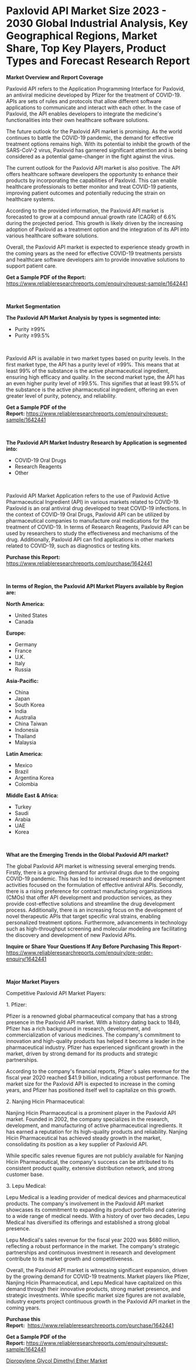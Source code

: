 <p><h1>Paxlovid API Market Size 2023 - 2030 Global Industrial Analysis, Key Geographical Regions, Market Share, Top Key Players, Product Types and Forecast Research Report</h1></p><p><strong>Market Overview and Report Coverage</strong></p>
<p><p>Paxlovid API refers to the Application Programming Interface for Paxlovid, an antiviral medicine developed by Pfizer for the treatment of COVID-19. APIs are sets of rules and protocols that allow different software applications to communicate and interact with each other. In the case of Paxlovid, the API enables developers to integrate the medicine's functionalities into their own healthcare software solutions.</p><p>The future outlook for the Paxlovid API market is promising. As the world continues to battle the COVID-19 pandemic, the demand for effective treatment options remains high. With its potential to inhibit the growth of the SARS-CoV-2 virus, Paxlovid has garnered significant attention and is being considered as a potential game-changer in the fight against the virus.</p><p>The current outlook for the Paxlovid API market is also positive. The API offers healthcare software developers the opportunity to enhance their products by incorporating the capabilities of Paxlovid. This can enable healthcare professionals to better monitor and treat COVID-19 patients, improving patient outcomes and potentially reducing the strain on healthcare systems.</p><p>According to the provided information, the Paxlovid API market is forecasted to grow at a compound annual growth rate (CAGR) of 6.6% during the projected period. This growth is likely driven by the increasing adoption of Paxlovid as a treatment option and the integration of its API into various healthcare software solutions.</p><p>Overall, the Paxlovid API market is expected to experience steady growth in the coming years as the need for effective COVID-19 treatments persists and healthcare software developers aim to provide innovative solutions to support patient care.</p></p>
<p><strong>Get a Sample PDF of the Report:</strong> <a href="https://www.reliableresearchreports.com/enquiry/request-sample/1642441">https://www.reliableresearchreports.com/enquiry/request-sample/1642441</a></p>
<p>&nbsp;</p>
<p><strong>Market Segmentation</strong></p>
<p><strong>The Paxlovid API Market Analysis by types is segmented into:</strong></p>
<p><ul><li>Purity ≥99%</li><li>Purity ≥99.5%</li></ul></p>
<p>&nbsp;</p>
<p><p>Paxlovid API is available in two market types based on purity levels. In the first market type, the API has a purity level of ≥99%. This means that at least 99% of the substance is the active pharmaceutical ingredient, ensuring high efficacy and quality. In the second market type, the API has an even higher purity level of ≥99.5%. This signifies that at least 99.5% of the substance is the active pharmaceutical ingredient, offering an even greater level of purity, potency, and reliability.</p></p>
<p><strong>Get a Sample PDF of the Report:</strong>&nbsp;<a href="https://www.reliableresearchreports.com/enquiry/request-sample/1642441">https://www.reliableresearchreports.com/enquiry/request-sample/1642441</a></p>
<p>&nbsp;</p>
<p><strong>The Paxlovid API Market Industry Research by Application is segmented into:</strong></p>
<p><ul><li>COVID-19 Oral Drugs</li><li>Research Reagents</li><li>Other</li></ul></p>
<p>&nbsp;</p>
<p><p>Paxlovid API Market Application refers to the use of Paxlovid Active Pharmaceutical Ingredient (API) in various markets related to COVID-19. Paxlovid is an oral antiviral drug developed to treat COVID-19 infections. In the context of COVID-19 Oral Drugs, Paxlovid API can be utilized by pharmaceutical companies to manufacture oral medications for the treatment of COVID-19. In terms of Research Reagents, Paxlovid API can be used by researchers to study the effectiveness and mechanisms of the drug. Additionally, Paxlovid API can find applications in other markets related to COVID-19, such as diagnostics or testing kits.</p></p>
<p><strong>Purchase this Report:</strong>&nbsp; <a href="https://www.reliableresearchreports.com/purchase/1642441">https://www.reliableresearchreports.com/purchase/1642441</a></p>
<p>&nbsp;</p>
<p><strong>In terms of Region, the Paxlovid API Market Players available by Region are:</strong></p>
<p>
    <p> <strong> North America: </strong>
        <ul>
            <li>United States</li>
            <li>Canada</li>
        </ul>
        </p> 
    <p> <strong> Europe: </strong>
        <ul>
            <li>Germany</li>
            <li>France</li>
            <li>U.K.</li>
            <li>Italy</li>
            <li>Russia</li>
        </ul>
        </p> 
    <p> <strong> Asia-Pacific: </strong>
        <ul>
            <li>China</li>
            <li>Japan</li>
            <li>South Korea</li>
            <li>India</li>
            <li>Australia</li>
            <li>China Taiwan</li>
            <li>Indonesia</li>
            <li>Thailand</li>
            <li>Malaysia</li>
        </ul>
        </p> 
    <p> <strong> Latin America: </strong>
        <ul>
            <li>Mexico</li>
            <li>Brazil</li>
            <li>Argentina Korea</li>
            <li>Colombia</li>
        </ul>
        </p> 
    <p> <strong> Middle East & Africa: </strong>
        <ul>
            <li>Turkey</li>
            <li>Saudi</li>
            <li>Arabia</li>
            <li>UAE</li>
            <li>Korea</li>
        </ul>
    </p>
    </p>
<p>&nbsp;</p>
<p><strong>What are the Emerging Trends in the Global Paxlovid API market?</strong></p>
<p><p>The global Paxlovid API market is witnessing several emerging trends. Firstly, there is a growing demand for antiviral drugs due to the ongoing COVID-19 pandemic. This has led to increased research and development activities focused on the formulation of effective antiviral APIs. Secondly, there is a rising preference for contract manufacturing organizations (CMOs) that offer API development and production services, as they provide cost-effective solutions and streamline the drug development process. Additionally, there is an increasing focus on the development of novel therapeutic APIs that target specific viral strains, enabling personalized treatment options. Furthermore, advancements in technology such as high-throughput screening and molecular modeling are facilitating the discovery and development of new Paxlovid APIs.</p></p>
<p><strong>Inquire or Share Your Questions If Any Before Purchasing This Report</strong>- <a href="https://www.reliableresearchreports.com/enquiry/pre-order-enquiry/1642441">https://www.reliableresearchreports.com/enquiry/pre-order-enquiry/1642441</a></p>
<p>&nbsp;</p>
<p><strong>Major Market Players</strong></p>
<p><p>Competitive Paxlovid API Market Players:</p><p>1. Pfizer:</p><p>Pfizer is a renowned global pharmaceutical company that has a strong presence in the Paxlovid API market. With a history dating back to 1849, Pfizer has a rich background in research, development, and commercialization of various medicines. The company's commitment to innovation and high-quality products has helped it become a leader in the pharmaceutical industry. Pfizer has experienced significant growth in the market, driven by strong demand for its products and strategic partnerships.</p><p>According to the company's financial reports, Pfizer's sales revenue for the fiscal year 2020 reached $41.9 billion, indicating a robust performance. The market size for the Paxlovid API is expected to increase in the coming years, and Pfizer has positioned itself well to capitalize on this growth.</p><p>2. Nanjing Hicin Pharmaceutical:</p><p>Nanjing Hicin Pharmaceutical is a prominent player in the Paxlovid API market. Founded in 2002, the company specializes in the research, development, and manufacturing of active pharmaceutical ingredients. It has earned a reputation for its high-quality products and reliability. Nanjing Hicin Pharmaceutical has achieved steady growth in the market, consolidating its position as a key supplier of Paxlovid API.</p><p>While specific sales revenue figures are not publicly available for Nanjing Hicin Pharmaceutical, the company's success can be attributed to its consistent product quality, extensive distribution network, and strong customer base.</p><p>3. Lepu Medical:</p><p>Lepu Medical is a leading provider of medical devices and pharmaceutical products. The company's involvement in the Paxlovid API market showcases its commitment to expanding its product portfolio and catering to a wide range of medical needs. With a history of over two decades, Lepu Medical has diversified its offerings and established a strong global presence.</p><p>Lepu Medical's sales revenue for the fiscal year 2020 was $680 million, reflecting a robust performance in the market. The company's strategic partnerships and continuous investment in research and development contribute to its market growth and competitiveness.</p><p>Overall, the Paxlovid API market is witnessing significant expansion, driven by the growing demand for COVID-19 treatments. Market players like Pfizer, Nanjing Hicin Pharmaceutical, and Lepu Medical have capitalized on this demand through their innovative products, strong market presence, and strategic investments. While specific market size figures are not available, industry experts project continuous growth in the Paxlovid API market in the coming years.</p></p>
<p><strong>Purchase this Report:</strong>&nbsp;&nbsp;<a href="https://www.reliableresearchreports.com/purchase/1642441">https://www.reliableresearchreports.com/purchase/1642441</a></p>
<p></p>
<p><strong>Get a Sample PDF of the Report:</strong>&nbsp;<a href="https://www.reliableresearchreports.com/enquiry/request-sample/1642441">https://www.reliableresearchreports.com/enquiry/request-sample/1642441</a></p>
<p><p><a href="https://github.com/RickHolmes3/Market-Research-Report-List-2/blob/main/dipropylene-glycol-dimethyl-ether-market.md">Dipropylene Glycol Dimethyl Ether Market</a></p></p>